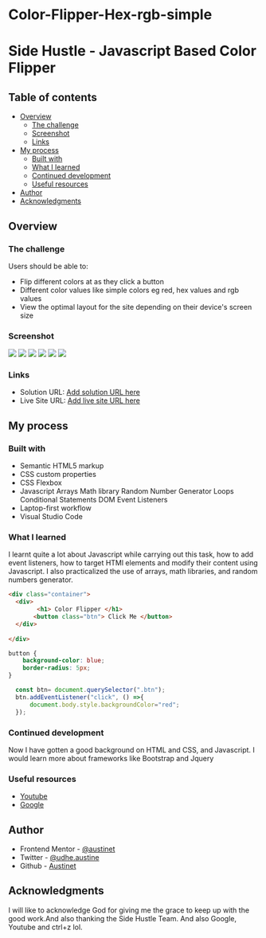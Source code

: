 # Color-Flipper-Hex-rgb-simple
# Side Hustle - Javascript Based Color Flipper


## Table of contents

- [Overview](#overview)
  - [The challenge](#the-challenge)
  - [Screenshot](#screenshot)
  - [Links](#links)
- [My process](#my-process)
  - [Built with](#built-with)
  - [What I learned](#what-i-learned)
  - [Continued development](#continued-development)
  - [Useful resources](#useful-resources)
- [Author](#author)
- [Acknowledgments](#acknowledgments)


## Overview

### The challenge

Users should be able to:
- Flip different colors at as they click a button
- Different color values like simple colors eg red, hex values and rgb values
- View the optimal layout for the site depending on their device's screen size

### Screenshot

![](ScreenShots/screenshot_1.jpg)
![](ScreenShots/screenshot_2.jpg)
![](ScreenShots/screenshot_3.jpg)
![](ScreenShots/screenshot_4.jpg)
![](ScreenShots/screenshot_5.jpg)
![](ScreenShots/screenshot_6.jpg)



### Links

- Solution URL: [Add solution URL here](https://your-solution-url.com)
- Live Site URL: [Add live site URL here](https://your-live-site-url.com)

## My process

### Built with

- Semantic HTML5 markup
- CSS custom properties
- CSS Flexbox
- Javascript
   Arrays
   Math library
   Random Number Generator
   Loops
   Conditional Statements
   DOM
   Event Listeners
- Laptop-first workflow
- Visual Studio Code


### What I learned

I learnt quite a lot about Javascript while carrying out this task, how to add event listeners, how to target HTMl elements and modify their content using Javascript. I also practicalized the use of arrays, math libraries, and random numbers generator.

```html
<div class="container">
  <div> 
        <h1> Color Flipper </h1>
       <button class="btn"> Click Me </button>
  </div>
  
</div>
```
```css
button {
    background-color: blue;
    border-radius: 5px;
}

```
```js
  const btn= document.querySelector(".btn");
  btn.addEventListener("click", () =>{
      document.body.style.backgroundColor="red";
  });

```
### Continued development

Now I have gotten a good background on HTML and CSS, and Javascript. I would learn more about frameworks like Bootstrap and Jquery


### Useful resources

- [ Youtube](https://www.Youtube.com) 
- [Google  ](https://www.Google.com) 

## Author

- Frontend Mentor - [@austinet](https://www.frontendmentor.io/profile/austinet)
- Twitter - [@udhe.austine](https://www.twitter.com/udhe.austine)
- Github - [Austinet](github.com/Austinet)

## Acknowledgments

I will like to acknowledge God for giving me the grace to keep up with the good work.And also thanking the Side Hustle Team. And also Google, Youtube and ctrl+z lol.

